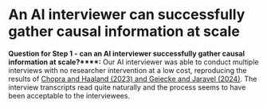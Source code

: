 # An AI interviewer can successfully gather causal information at scale

**Question for Step 1 -** **can an AI interviewer successfully gather causal information at scale?****:** Our AI interviewer was able to conduct multiple interviews with no researcher intervention at a low cost, reproducing the results of [Chopra and Haaland (2023) and Geiecke and Jaravel (2024)](https://www.zotero.org/google-docs/?nzAgJV). The interview transcripts read quite naturally and the process seems to have been acceptable to the interviewees.
